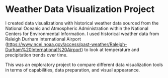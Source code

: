 # Weather Data Visualization Project

I created data visualizations with historical weather data sourced from the National Oceanic and Atmospheric Administration within the National Centers for Environmental Information. I used historical weather data from Raleigh Durham International Airport (https://www.ncei.noaa.gov/access/past-weather/Raleigh-Durham%20International%20Airport) to look at temperature and precipitation trends over time.

This was an exploratory project to compare different data visualization tools in terms of capabilities, data preparation, and visual appearance.
